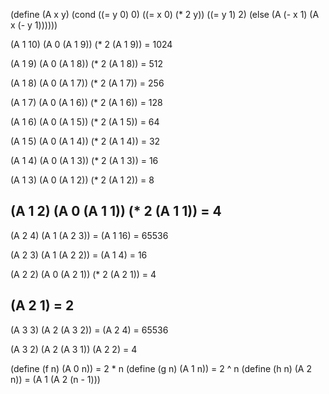 (define (A x y)
  (cond ((= y 0) 0)
        ((= x 0) (* 2 y))
        ((= y 1) 2)
        (else (A (- x 1) (A x (- y 1))))))

(A 1 10)
(A 0 (A 1 9))
(* 2 (A 1 9))
= 1024

(A 1 9)
(A 0 (A 1 8))
(* 2 (A 1 8))
= 512

(A 1 8)
(A 0 (A 1 7))
(* 2 (A 1 7))
= 256

(A 1 7)
(A 0 (A 1 6))
(* 2 (A 1 6))
= 128

(A 1 6)
(A 0 (A 1 5))
(* 2 (A 1 5))
= 64

(A 1 5)
(A 0 (A 1 4))
(* 2 (A 1 4))
= 32

(A 1 4)
(A 0 (A 1 3))
(* 2 (A 1 3))
= 16

(A 1 3)
(A 0 (A 1 2))
(* 2 (A 1 2))
= 8

(A 1 2)
(A 0 (A 1 1))
(* 2 (A 1 1))
= 4
---

(A 2 4)
(A 1 (A 2 3))
= (A 1 16) = 65536

(A 2 3)
(A 1 (A 2 2))
= (A 1 4) = 16

(A 2 2)
(A 0 (A 2 1))
(* 2 (A 2 1))
= 4

(A 2 1)
= 2
---

(A 3 3)
(A 2 (A 3 2))
= (A 2 4) = 65536

(A 3 2)
(A 2 (A 3 1))
(A 2 2)
= 4

(define (f n) (A 0 n)) = 2 * n
(define (g n) (A 1 n)) = 2 ^ n
(define (h n) (A 2 n)) = (A 1 (A 2 (n - 1)))
